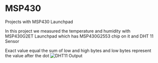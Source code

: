 # MSP430
Projects with MSP430 Launchpad

In this project we measured the temperature and humidity with MSP430G2ET Launchpad which has MSP430G2553 chip on it and DHT 11 Sensor


Exact value equal the sum of low and high bytes and low bytes represent the value after the dot
![DHT11 Output](https://user-images.githubusercontent.com/57947304/171433667-8436a5ee-9231-4d6f-b815-4f69956cf513.JPG)
